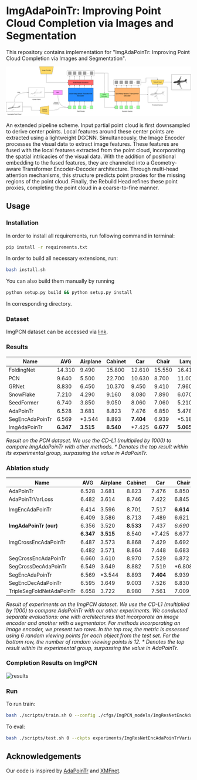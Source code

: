# ImgAdaPoinTr: Improving Point Cloud Completion via Images and Segmentation

This repository contains implementation for "ImgAdaPoinTr: Improving Point Cloud Completion via Images and Segmentation".

![scheme](fig/imgadapointr_scheme.png)

An extended pipeline scheme. Input partial point cloud is first downsampled to derive center points. Local features
around these center points are extracted using a lightweight DGCNN. Simultaneously, the Image Encoder processes the visual
data to extract image features. These features are fused with the local features extracted from the point cloud, incorporating
the spatial intricacies of the visual data. With the addition of positional embedding to the fused features, they are channeled
into a Geometry-aware Transformer Encoder-Decoder architecture. Through multi-head attention mechanisms, this structure
predicts point proxies for the missing regions of the point cloud. Finally, the Rebuild Head refines these point proxies,
completing the point cloud in a coarse-to-fine manner.

## Usage

### Installation

In order to install all requirements, run following command in terminal:

```bash
pip install -r requirements.txt
```

In order to build all necessary extensions, run:

```bash
bash install.sh
```

You can also build them manually by running

```bash
python setup.py build && python setup.py install
```

In corresponding directory.

### Dataset

ImgPCN dataset can be accessed via [link](https://n-ws-z5wzc-pd11.s3pd11.sbercloud.ru/b-ws-z5wzc-pd11-irp/datasets/ImgPCN/ImgPCN.tar.gz?AWSAccessKeyId=u-ws-z5wzc-pd11-yjo&Signature=udIvocnqf2EYsWFNqa8%2FXcdpS3g%3D&Expires=1698403154).


### Results

| Name             | AVG    | Airplane | Cabinet | Car    | Chair  | Lamp   | Sofa   | Table  | Boat   | F@1%  |
|------------------|--------|----------|---------|--------|--------|--------|--------|--------|--------|-------|
| FoldingNet       | 14.310 | 9.490    | 15.800  | 12.610 | 15.550 | 16.410 | 15.970 | 13.650 | 14.99  | 0.322 |
| PCN              | 9.640  | 5.500    | 22.700  | 10.630 | 8.700  | 11.000 | 11.340 | 11.680 | 8.590  | 0.695 |
| GRNet            | 8.830  | 6.450    | 10.370  | 9.450  | 9.410  | 7.960  | 10.510 | 8.440  | 8.044  | 0.708 |
| SnowFlake        | 7.210  | 4.290    | 9.160   | 8.080  | 7.890  | 6.070  | 9.230  | 6.550  | 6.400  | -     |
| SeedFormer       | 6.740  | 3.850    | 9.050   | 8.060  | 7.060  | 5.210  | 8.850  | 6.050  | 5.850  | -     |
| AdaPoinTr        | 6.528  | 3.681    | 8.823   | 7.476  | 6.850  | 5.478  | 8.353  | 5.801  | 5.763  | 0.845 |
| SegEncAdaPoinTr  | 6.569  | *3.544   | 8.893   | **7.404** | 6.939  | *5.189  | 8.544  | 6.179  | 5.862  | *0.847|
| ImgAdaPoinTr     | **6.347** | **3.515** | **8.540** | *7.425 | **6.677** | **5.065** | **8.082** | **5.714** | **5.756** | **0.857** |

*Result on the PCN dataset. We use the CD-L1 (multiplied by 1000) to compare ImgAdaPoinTr with other methods. \* Denotes the top result within its experimental group, surpassing the value in AdaPoinTr.*


### Ablation study

| Name                       | AVG    | Airplane | Cabinet | Car    | Chair  | Lamp   | Sofa   | Table  | Watercraft |
|----------------------------|--------|----------|---------|--------|--------|--------|--------|--------|------------|
| AdaPoinTr              | 6.528  | 3.681    | 8.823   | 7.476  | 6.850  | 5.478  | 8.353  | 5.801  | 5.763      |
| AdaPoinTrVarLoss       | 6.482  | 3.614    | 8.746   | 7.422  | 6.845  | 5.277  | 8.365  | 5.831  | 5.755      |
|                            |        |          |         |        |        |        |        |        |            |
| ImgEncAdaPoinTr        | 6.414  | 3.596    | 8.701   | 7.517  | **6.614** | 5.217  | 8.165  | 5.785  | 5.714 |
|                            | 6.409  | 3.586    | 8.713   | 7.489  | 6.621  | 5.218  | 8.155  | 5.783  | **5.709** |
| **ImgAdaPoinTr (our)**     | 6.356  | 3.520    | **8.533** | 7.437  | *6.690* | 5.086 | 8.105 | 5.715 | 5.762      |
|                            | **6.347** | **3.515** | 8.540 | *7.425 | 6.677  | **5.065**  | **8.082**  | **5.714** | 5.756      |
| ImgCrossEncAdaPoinTr   | 6.487  | 3.573    | 8.868   | 7.429  | 6.692  | 5.439  | 8.217  | 5.890  | 5.787      |
|                            | 6.482  | 3.571    | 8.864   | 7.448  | 6.683  | 5.426  | 8.199  | 5.883  | 5.787      |
| SegCrossEncAdaPoinTr   | 6.660  | 3.610    | 8.970   | 7.529  | 6.872  | 5.567  | 8.567  | 6.256  | 5.915      |
| SegCrossDecAdaPoinTr   | 6.549  | 3.649    | 8.882   | 7.519  | *6.808 | 5.311  | 8.522  | 5.924  | 5.780      |
| SegEncAdaPoinTr        | 6.569  | *3.544  | 8.893   | **7.404** | 6.939  | *5.189 | 8.544  | 6.179  | 5.862      |
| SegEncDecAdaPoinTr     | 6.595  | 3.649    | 9.003   | 7.526  | 6.830  | 5.383  | 8.525  | 6.058  | 5.784      |
| TripleSegFoldNetAdaPoinTr | 6.658 | 3.722 | 8.980 | 7.561 | 7.009 | 5.329 | 8.725 | 6.079 | 5.856      |

*Result of experiments on the ImgPCN dataset. We use the CD-L1 (multiplied by 1000) to compare AdaPoinTr with our other experiments. We conducted separate evaluations: one with architectures that incorporate an image encoder and another with a segmentator. For methods incorporating an image encoder, we present two rows. In the top row, the metric is assessed using 6 random viewing points for each object from the test set. For the bottom row, the number of random viewing points is 12. \* Denotes the top result within its experimental group, surpassing the value in AdaPoinTr.*

### Completion Results on ImgPCN



![results](fig/animation.gif)

### Run

To run train:

```bash
bash ./scripts/train.sh 0 --config ./cfgs/ImgPCN_models/ImgResNetEncAdaPoinTrVariableLoss.yaml  --exp_name train_ImgResNetEncAdaPoinTrVariableLoss --num_workers 16 --val_freq 1
```

To eval:

```bash
bash ./scripts/test.sh 0 --ckpts experiments/ImgResNetEncAdaPoinTrVariableLoss/ImgPCN_models/train_ImgResNetEncAdaPoinTrVariableLoss_easy/ckpt-best.pth --config ./cfgs/ImgPCN_models/ImgResNetEncAdaPoinTrVariableLoss.yaml --exp_name test
```

## Acknowledgements

Our code is inspired by [AdaPoinTr](https://github.com/yuxumin/PoinTr) and [XMFnet](https://github.com/diegovalsesia/XMFnet).